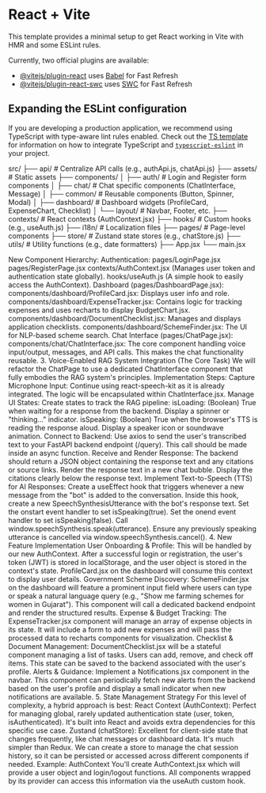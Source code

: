 # React + Vite

This template provides a minimal setup to get React working in Vite with HMR and some ESLint rules.

Currently, two official plugins are available:

- [@vitejs/plugin-react](https://github.com/vitejs/vite-plugin-react/blob/main/packages/plugin-react) uses [Babel](https://babeljs.io/) for Fast Refresh
- [@vitejs/plugin-react-swc](https://github.com/vitejs/vite-plugin-react/blob/main/packages/plugin-react-swc) uses [SWC](https://swc.rs/) for Fast Refresh

## Expanding the ESLint configuration

If you are developing a production application, we recommend using TypeScript with type-aware lint rules enabled. Check out the [TS template](https://github.com/vitejs/vite/tree/main/packages/create-vite/template-react-ts) for information on how to integrate TypeScript and [`typescript-eslint`](https://typescript-eslint.io) in your project.


src/
├── api/                 # Centralize API calls (e.g., authApi.js, chatApi.js)
├── assets/              # Static assets
├── components/
│   ├── auth/            # Login and Register form components
│   ├── chat/            # Chat specific components (ChatInterface, Message)
│   ├── common/          # Reusable components (Button, Spinner, Modal)
│   ├── dashboard/       # Dashboard widgets (ProfileCard, ExpenseChart, Checklist)
│   └── layout/          # Navbar, Footer, etc.
├── contexts/            # React contexts (AuthContext.jsx)
├── hooks/               # Custom hooks (e.g., useAuth.js)
├── i18n/                # Localization files
├── pages/               # Page-level components
├── store/               # Zustand state stores (e.g., chatStore.js)
├── utils/               # Utility functions (e.g., date formatters)
├── App.jsx
└── main.jsx

New Component Hierarchy:
Authentication:
pages/LoginPage.jsx
pages/RegisterPage.jsx
contexts/AuthContext.jsx (Manages user token and authentication state globally).
hooks/useAuth.js (A simple hook to easily access the AuthContext).
Dashboard (pages/DashboardPage.jsx):
components/dashboard/ProfileCard.jsx: Displays user info and role.
components/dashboard/ExpenseTracker.jsx: Contains logic for tracking expenses and uses recharts to display BudgetChart.jsx.
components/dashboard/DocumentChecklist.jsx: Manages and displays application checklists.
components/dashboard/SchemeFinder.jsx: The UI for NLP-based scheme search.
Chat Interface (pages/ChatPage.jsx):
components/chat/ChatInterface.jsx: The core component handling voice input/output, messages, and API calls. This makes the chat functionality reusable.
3. Voice-Enabled RAG System Integration (The Core Task)
We will refactor the ChatPage to use a dedicated ChatInterface component that fully embodies the RAG system's principles.
Implementation Steps:
Capture Microphone Input: Continue using react-speech-kit as it is already integrated. The logic will be encapsulated within ChatInterface.jsx.
Manage UI States: Create states to track the RAG pipeline:
isLoading: (Boolean) True when waiting for a response from the backend. Display a spinner or "thinking..." indicator.
isSpeaking: (Boolean) True when the browser's TTS is reading the response aloud. Display a speaker icon or soundwave animation.
Connect to Backend: Use axios to send the user's transcribed text to your FastAPI backend endpoint (/query). This call should be made inside an async function.
Receive and Render Response:
The backend should return a JSON object containing the response text and any citations or source links.
Render the response text in a new chat bubble.
Display the citations clearly below the response text.
Implement Text-to-Speech (TTS) for AI Responses:
Create a useEffect hook that triggers whenever a new message from the "bot" is added to the conversation.
Inside this hook, create a new SpeechSynthesisUtterance with the bot's response text.
Set the onstart event handler to set isSpeaking(true).
Set the onend event handler to set isSpeaking(false).
Call window.speechSynthesis.speak(utterance). Ensure any previously speaking utterance is cancelled via window.speechSynthesis.cancel().
4. New Feature Implementation
User Onboarding & Profile: This will be handled by our new AuthContext. After a successful login or registration, the user's token (JWT) is stored in localStorage, and the user object is stored in the context's state. ProfileCard.jsx on the dashboard will consume this context to display user details.
Government Scheme Discovery: SchemeFinder.jsx on the dashboard will feature a prominent input field where users can type or speak a natural language query (e.g., "Show me farming schemes for women in Gujarat"). This component will call a dedicated backend endpoint and render the structured results.
Expense & Budget Tracking: The ExpenseTracker.jsx component will manage an array of expense objects in its state. It will include a form to add new expenses and will pass the processed data to recharts components for visualization.
Checklist & Document Management: DocumentChecklist.jsx will be a stateful component managing a list of tasks. Users can add, remove, and check off items. This state can be saved to the backend associated with the user's profile.
Alerts & Guidance: Implement a Notifications.jsx component in the navbar. This component can periodically fetch new alerts from the backend based on the user's profile and display a small indicator when new notifications are available.
5. State Management Strategy
For this level of complexity, a hybrid approach is best:
React Context (AuthContext): Perfect for managing global, rarely updated authentication state (user, token, isAuthenticated). It's built into React and avoids extra dependencies for this specific use case.
Zustand (chatStore): Excellent for client-side state that changes frequently, like chat messages or dashboard data. It's much simpler than Redux. We can create a store to manage the chat session history, so it can be persisted or accessed across different components if needed.
Example: AuthContext
You'll create AuthContext.jsx which will provide a user object and login/logout functions. All components wrapped by its provider can access this information via the useAuth custom hook.